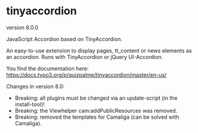 # tinyaccordion

version 8.0.0

JavaScript Accordion based on TinyAccordion.

An easy-to-use extension to display pages, tt_content or news elements as an accordion.
Runs with TinyAccordion or jQuery UI-Accordion.

You find the documentation here:
https://docs.typo3.org/p/quizpalme/tinyaccordion/master/en-us/


Changes in version 8.0:
- Breaking: all plugins must be changed via an update-script (in the install-tool)!
- Breaking: the Viewhelper cam:addPublicResources was removed.
- Breaking: removed the templates for Camaliga (can be solved with Camaliga).